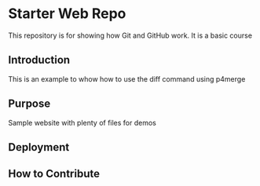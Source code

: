 # Starter Web Repo

This repository is for showing how Git and GitHub work.  It is a basic course

## Introduction

This is an example to whow how to use the diff command using p4merge

## Purpose

Sample website with plenty of files for demos

## Deployment

## How to Contribute

